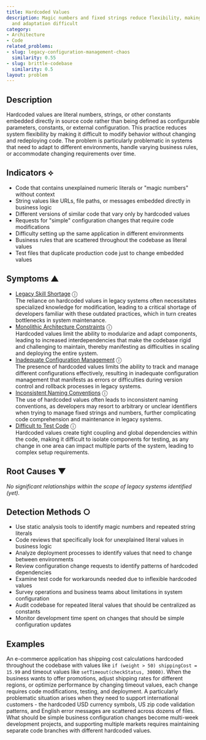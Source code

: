 ```yaml
---
title: Hardcoded Values
description: Magic numbers and fixed strings reduce flexibility, making configuration
  and adaptation difficult
category:
- Architecture
- Code
related_problems:
- slug: legacy-configuration-management-chaos
  similarity: 0.55
- slug: brittle-codebase
  similarity: 0.5
layout: problem
---
```


## Description

Hardcoded values are literal numbers, strings, or other constants embedded directly in source code rather than being defined as configurable parameters, constants, or external configuration. This practice reduces system flexibility by making it difficult to modify behavior without changing and redeploying code. The problem is particularly problematic in systems that need to adapt to different environments, handle varying business rules, or accommodate changing requirements over time.

## Indicators ⟡

- Code that contains unexplained numeric literals or "magic numbers" without context
- String values like URLs, file paths, or messages embedded directly in business logic
- Different versions of similar code that vary only by hardcoded values
- Requests for "simple" configuration changes that require code modifications
- Difficulty setting up the same application in different environments
- Business rules that are scattered throughout the codebase as literal values
- Test files that duplicate production code just to change embedded values

## Symptoms ▲
- [Legacy Skill Shortage](legacy-skill-shortage.md) <span class="info-tooltip" title="Confidence: 0.525, Strength: 0.788">ⓘ</span>
<br/>  The reliance on hardcoded values in legacy systems often necessitates specialized knowledge for modification, leading to a critical shortage of developers familiar with these outdated practices, which in turn creates bottlenecks in system maintenance.
- [Monolithic Architecture Constraints](monolithic-architecture-constraints.md) <span class="info-tooltip" title="Confidence: 0.329, Strength: 0.728">ⓘ</span>
<br/>  Hardcoded values limit the ability to modularize and adapt components, leading to increased interdependencies that make the codebase rigid and challenging to maintain, thereby manifesting as difficulties in scaling and deploying the entire system.
- [Inadequate Configuration Management](inadequate-configuration-management.md) <span class="info-tooltip" title="Confidence: 0.312, Strength: 0.741">ⓘ</span>
<br/>  The presence of hardcoded values limits the ability to track and manage different configurations effectively, resulting in inadequate configuration management that manifests as errors or difficulties during version control and rollback processes in legacy systems.
- [Inconsistent Naming Conventions](inconsistent-naming-conventions.md) <span class="info-tooltip" title="Confidence: 0.310, Strength: 0.654">ⓘ</span>
<br/>  The use of hardcoded values often leads to inconsistent naming conventions, as developers may resort to arbitrary or unclear identifiers when trying to manage fixed strings and numbers, further complicating code comprehension and maintenance in legacy systems.
- [Difficult to Test Code](difficult-to-test-code.md) <span class="info-tooltip" title="Confidence: 0.305, Strength: 0.790">ⓘ</span>
<br/>  Hardcoded values create tight coupling and global dependencies within the code, making it difficult to isolate components for testing, as any change in one area can impact multiple parts of the system, leading to complex setup requirements.

## Root Causes ▼

*No significant relationships within the scope of legacy systems identified (yet).*

## Detection Methods ○

- Use static analysis tools to identify magic numbers and repeated string literals
- Code reviews that specifically look for unexplained literal values in business logic
- Analyze deployment processes to identify values that need to change between environments
- Review configuration change requests to identify patterns of hardcoded dependencies
- Examine test code for workarounds needed due to inflexible hardcoded values
- Survey operations and business teams about limitations in system configuration
- Audit codebase for repeated literal values that should be centralized as constants
- Monitor development time spent on changes that should be simple configuration updates

## Examples

An e-commerce application has shipping cost calculations hardcoded throughout the codebase with values like `if (weight > 50) shippingCost = 15.99` and timeout values like `setTimeout(checkStatus, 30000)`. When the business wants to offer promotions, adjust shipping rates for different regions, or optimize performance by changing timeout values, each change requires code modifications, testing, and deployment. A particularly problematic situation arises when they need to support international customers - the hardcoded USD currency symbols, US zip code validation patterns, and English error messages are scattered across dozens of files. What should be simple business configuration changes become multi-week development projects, and supporting multiple markets requires maintaining separate code branches with different hardcoded values.
